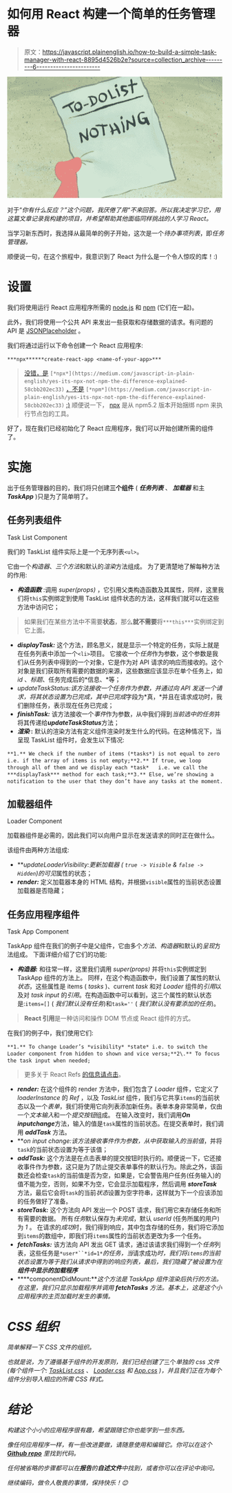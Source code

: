 # 如何用 React 构建一个简单的任务管理器

> 原文：<https://javascript.plainenglish.io/how-to-build-a-simple-task-manager-with-react-8895d4526b2e?source=collection_archive---------6----------------------->

![](img/970326b474d50f508ef785e8426143d4.png)

对于“*你有什么反应？”这个问题，我厌倦了用“*不*来回答。所以我决定学习它，用这篇文章记录我构建的项目，并希望帮助其他面临同样挑战的人学习 React。*

当学习新东西时，我选择从最简单的例子开始，这次是一个*待办事项列表*，即*任务管理器。*

顺便说一句，在这个旅程中，我意识到了 React 为什么是一个令人惊叹的库！:)

# 设置

我们将使用运行 React 应用程序所需的 [node.js](https://nodejs.org/en/) 和 [npm](https://www.npmjs.com/get-npm) (它们在一起)。

此外，我们将使用一个公共 API 来发出一些获取和存储数据的请求。有问题的 API 是 [JSONPlaceholder](https://jsonplaceholder.typicode.com/) 。

我们将通过运行以下命令创建一个 React 应用程序:

```
***npx******create-react-app <name-of-your-app>***
```

> [没错，是](https://medium.com/javascript-in-plain-english/yes-its-npx-not-npm-the-difference-explained-58cbb202ec33) `[*npx*](https://medium.com/javascript-in-plain-english/yes-its-npx-not-npm-the-difference-explained-58cbb202ec33)` [，不是](https://medium.com/javascript-in-plain-english/yes-its-npx-not-npm-the-difference-explained-58cbb202ec33) `[*npm*](https://medium.com/javascript-in-plain-english/yes-its-npx-not-npm-the-difference-explained-58cbb202ec33)` [:)](https://medium.com/javascript-in-plain-english/yes-its-npx-not-npm-the-difference-explained-58cbb202ec33)
> 顺便说一下， [npx](https://www.npmjs.com/package/npx) 是从 npm5.2 版本开始捆绑 npm 来执行节点包的工具。

好了，现在我们已经初始化了 React 应用程序，我们可以开始创建所需的组件了。

# 实施

出于任务管理器的目的，我们将只创建**三个组件** ( ***任务列表*** 、 ***加载器*** 和主 ***TaskApp*** )只是为了简单明了。

## 任务列表组件

Task List Component

我们的 TaskList 组件实际上是一个无序列表`<ul>`。

它由一个*构造器*、*三个方法*和默认的*渲染*方法组成。
为了更清楚地了解每种方法的作用:

*   ***构造函数*** :调用 *super(props)* ，它引用父类构造函数及其属性，同样，这里我们将`this`实例绑定到使用 TaskList 组件状态的方法，这样我们就可以在这些方法中访问它；

> 如果我们在某些方法中不需要**状态**，那么**就不需要**将`***this***`实例绑定到它上面。

*   ***displayTask:*** 这个方法，顾名思义，就是显示一个特定的任务，实际上就是在任务列表中添加一个`<li>`项目。
    它接收一个*任务*作为参数，这个参数是我们从任务列表中得到的一个对象，它是作为对 API 请求的响应而接收的。这个对象是我们获取所有需要的数据的来源，这些数据应该显示在单个任务上，如 *id* 、*标题*、任务完成后的*信息、*等；
*   ***updateTaskStatus:***该方法接收一个*任务*作为参数，并通过向 API 发送一个请求，将其状态设置为*已完成*，其中*已完成*字段为*真，*并且在请求成功时，我们删除任务，表示现在任务已完成；
*   ***finishTask:*** 该方法接收一个*事件*作为参数，从中我们得到*当前选中的任务*并将其传递给***updateTaskStatus***方法；
*   ***渲染* :** 默认的渲染方法有定义组件渲染时发生什么的代码。在这种情况下，当呈现 TaskList 组件时，会发生以下情况:

```
**1.** We check if the number of items (*tasks*) is not equal to zero i.e. if the array of items is not empty;**2.** If true, we loop through all of them and we display each *task*   i.e. we call the ***displayTask*** method for each task;**3.** Else, we’re showing a notification to the user that they don’t have any tasks at the moment.
```

## 加载器组件

Loader Component

加载器组件是必需的，因此我们可以向用户显示在发送请求的同时正在做什么。

该组件由两种方法组成:

*   ***updateLoaderVisibility:***更新*加载器* ( `true -> Visible` & `false -> Hidden`)的*可见*属性的状态；
*   ***render:*** 定义加载器本身的 HTML 结构，并根据`visible`属性的当前状态设置加载器是否隐藏；

## 任务应用程序组件

Task App Component

TaskApp 组件在我们的例子中是父组件，它由多个*方法*、*构造器*和默认的*呈现*方法组成。
下面详细介绍了它们的功能:

*   ***构造器:*** 和往常一样，这里我们调用 *super(props)* 并将`this`实例绑定到 TaskApp 组件的方法上。
    同样，在这个构造函数中，我们设置了属性的默认*状态*，这些属性是 items ( *tasks* )、current *task* 和对 *Loader* 组件的*引用*以及对 *task input* 的*引用*。在构造函数中可以看到，这三个属性的默认状态是:`items=[]` ( *我们默认没有任务*)和`task=''` ( *我们默认没有要添加的任务*)。

> **React 引用**是一种访问和操作 DOM 节点或 React 组件的方式。

在我们的例子中，我们使用它们:

```
**1.** To change Loader’s *visibility* *state* i.e. to switch the Loader component from hidden to shown and vice versa;**2\.** To focus the task input when needed;
```

> 更多关于 React Refs [的信息请点击](https://reactjs.org/docs/refs-and-the-dom.html)。

*   ***render:*** 在这个组件的 render 方法中，我们包含了 *Loader* 组件，它定义了 *loaderInstance* 的 *Ref* ，以及 *TaskList* 组件，我们与它共享`items`的当前状态以及一个*表单*，我们将使用它向列表添加新任务。表单本身非常简单，仅由一个*文本输入*和一个*提交按钮*组成。
    在输入改变时，我们调用***On inputchange***方法，输入的值是`task`属性的当前状态。在提交表单时，我们调用 ***addTask*** 方法。
*   ***on input change:***该方法接收*事件*作为参数，从中获取输入的当前*值*，并将`task`的当前状态设置为等于该值；
*   ***addTask:*** 这个方法是在点击表单的提交按钮时执行的。顺便说一下，它还接收事件作为参数，这只是为了防止提交表单事件的默认行为。除此之外，该函数还会检查`task`的当前值是否为空，如果是，它会警告用户任务(任务输入)的值不能为空，否则，如果不为空，它会显示加载程序，然后调用 ***storeTask*** 方法，最后它会将`task`的当前*状态*设置为空字符串，这样就为下一个应该添加的任务做好了准备。
*   ***storeTask:*** 这个方法向 API 发出一个 POST 请求，我们用它来存储任务和所有需要的数据。
    所有*任务*默认保存为*未完成*，默认 *userId* (任务所属的用户)为 *1* 。
    在请求的*成功*时，我们得到响应，其中包含存储的任务，我们将它添加到`items`的数组中，即我们将`items`属性的当前状态更改为多一个任务。
*   ***fetchTasks:*** 该方法向 API 发出 GET 请求，通过该请求我们得到一个*任务*列表，这些任务是`*user*``*id=1*`*的任务，当*请求成功*时，我们将`items`的当前状态设置为等于我们从请求中得到的响应列表，最后，我们隐藏了被设置为在 ***组件中显示的加载程序****
*   ****componentDidMount:***这个方法是 TaskApp 组件渲染后执行的方法。在这里，我们只显示加载程序并调用 ***fetchTasks*** 方法。基本上，这是这个小应用程序的主页加载时发生的事情。*

# *CSS 组织*

*简单解释一下 CSS 文件的组织。*

*也就是说，为了遵循基于组件的开发原则，我们已经创建了*三个*单独的 css 文件(每个组件一个: [TaskList.css](https://github.com/siljanoskam/react-task-manager-app/blob/master/src/TaskList.css) 、 [Loader.css](https://github.com/siljanoskam/react-task-manager-app/blob/master/src/Loader.css) 和 [App.css](https://github.com/siljanoskam/react-task-manager-app/blob/master/src/App.css) )，并且我们正在为每个组件分别导入相应的所需 CSS 样式。*

# *结论*

*构建这个小小的应用程序很有趣，希望跟随它你也能学到一些东西。*

*像任何应用程序一样，有一些改进要做，请随意使用和编辑它。你可以在这个 [**Github repo**](https://github.com/siljanoskam/react-task-manager-app) 里找到代码。*

*任何被省略的步骤都可以在**报告**的**自述文件**中找到，或者你可以在评论中询问。*

*继续编码，做令人敬畏的事情，保持快乐！😊*